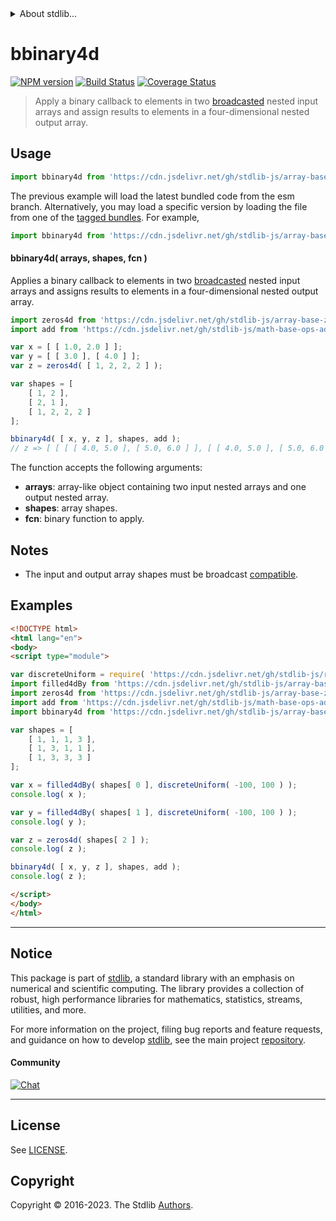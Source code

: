 <!--

@license Apache-2.0

Copyright (c) 2023 The Stdlib Authors.

Licensed under the Apache License, Version 2.0 (the "License");
you may not use this file except in compliance with the License.
You may obtain a copy of the License at

   http://www.apache.org/licenses/LICENSE-2.0

Unless required by applicable law or agreed to in writing, software
distributed under the License is distributed on an "AS IS" BASIS,
WITHOUT WARRANTIES OR CONDITIONS OF ANY KIND, either express or implied.
See the License for the specific language governing permissions and
limitations under the License.

-->


<details>
  <summary>
    About stdlib...
  </summary>
  <p>We believe in a future in which the web is a preferred environment for numerical computation. To help realize this future, we've built stdlib. stdlib is a standard library, with an emphasis on numerical and scientific computation, written in JavaScript (and C) for execution in browsers and in Node.js.</p>
  <p>The library is fully decomposable, being architected in such a way that you can swap out and mix and match APIs and functionality to cater to your exact preferences and use cases.</p>
  <p>When you use stdlib, you can be absolutely certain that you are using the most thorough, rigorous, well-written, studied, documented, tested, measured, and high-quality code out there.</p>
  <p>To join us in bringing numerical computing to the web, get started by checking us out on <a href="https://github.com/stdlib-js/stdlib">GitHub</a>, and please consider <a href="https://opencollective.com/stdlib">financially supporting stdlib</a>. We greatly appreciate your continued support!</p>
</details>

# bbinary4d

[![NPM version][npm-image]][npm-url] [![Build Status][test-image]][test-url] [![Coverage Status][coverage-image]][coverage-url] <!-- [![dependencies][dependencies-image]][dependencies-url] -->

> Apply a binary callback to elements in two [broadcasted][@stdlib/array/base/broadcast-array] nested input arrays and assign results to elements in a four-dimensional nested output array.

<section class="intro">

</section>

<!-- /.intro -->



<section class="usage">

## Usage

```javascript
import bbinary4d from 'https://cdn.jsdelivr.net/gh/stdlib-js/array-base-broadcasted-binary4d@esm/index.mjs';
```
The previous example will load the latest bundled code from the esm branch. Alternatively, you may load a specific version by loading the file from one of the [tagged bundles](https://github.com/stdlib-js/array-base-broadcasted-binary4d/tags). For example,

```javascript
import bbinary4d from 'https://cdn.jsdelivr.net/gh/stdlib-js/array-base-broadcasted-binary4d@v0.1.0-esm/index.mjs';
```

#### bbinary4d( arrays, shapes, fcn )

Applies a binary callback to elements in two [broadcasted][@stdlib/array/base/broadcast-array] nested input arrays and assigns results to elements in a four-dimensional nested output array.

```javascript
import zeros4d from 'https://cdn.jsdelivr.net/gh/stdlib-js/array-base-zeros4d@esm/index.mjs';
import add from 'https://cdn.jsdelivr.net/gh/stdlib-js/math-base-ops-add@esm/index.mjs';

var x = [ [ 1.0, 2.0 ] ];
var y = [ [ 3.0 ], [ 4.0 ] ];
var z = zeros4d( [ 1, 2, 2, 2 ] );

var shapes = [
    [ 1, 2 ],
    [ 2, 1 ],
    [ 1, 2, 2, 2 ]
];

bbinary4d( [ x, y, z ], shapes, add );
// z => [ [ [ [ 4.0, 5.0 ], [ 5.0, 6.0 ] ], [ [ 4.0, 5.0 ], [ 5.0, 6.0 ] ] ] ]
```

The function accepts the following arguments:

-   **arrays**: array-like object containing two input nested arrays and one output nested array.
-   **shapes**: array shapes.
-   **fcn**: binary function to apply.

</section>

<!-- /.usage -->

<section class="notes">

## Notes

-   The input and output array shapes must be broadcast [compatible][@stdlib/ndarray/base/broadcast-shapes].

</section>

<!-- /.notes -->

<section class="examples">

## Examples

<!-- eslint no-undef: "error" -->

```html
<!DOCTYPE html>
<html lang="en">
<body>
<script type="module">

var discreteUniform = require( 'https://cdn.jsdelivr.net/gh/stdlib-js/random-base-discrete-uniform' ).factory;
import filled4dBy from 'https://cdn.jsdelivr.net/gh/stdlib-js/array-base-filled4d-by@esm/index.mjs';
import zeros4d from 'https://cdn.jsdelivr.net/gh/stdlib-js/array-base-zeros4d@esm/index.mjs';
import add from 'https://cdn.jsdelivr.net/gh/stdlib-js/math-base-ops-add@esm/index.mjs';
import bbinary4d from 'https://cdn.jsdelivr.net/gh/stdlib-js/array-base-broadcasted-binary4d@esm/index.mjs';

var shapes = [
    [ 1, 1, 1, 3 ],
    [ 1, 3, 1, 1 ],
    [ 1, 3, 3, 3 ]
];

var x = filled4dBy( shapes[ 0 ], discreteUniform( -100, 100 ) );
console.log( x );

var y = filled4dBy( shapes[ 1 ], discreteUniform( -100, 100 ) );
console.log( y );

var z = zeros4d( shapes[ 2 ] );
console.log( z );

bbinary4d( [ x, y, z ], shapes, add );
console.log( z );

</script>
</body>
</html>
```

</section>

<!-- /.examples -->

<!-- Section for related `stdlib` packages. Do not manually edit this section, as it is automatically populated. -->

<section class="related">

</section>

<!-- /.related -->

<!-- Section for all links. Make sure to keep an empty line after the `section` element and another before the `/section` close. -->


<section class="main-repo" >

* * *

## Notice

This package is part of [stdlib][stdlib], a standard library with an emphasis on numerical and scientific computing. The library provides a collection of robust, high performance libraries for mathematics, statistics, streams, utilities, and more.

For more information on the project, filing bug reports and feature requests, and guidance on how to develop [stdlib][stdlib], see the main project [repository][stdlib].

#### Community

[![Chat][chat-image]][chat-url]

---

## License

See [LICENSE][stdlib-license].


## Copyright

Copyright &copy; 2016-2023. The Stdlib [Authors][stdlib-authors].

</section>

<!-- /.stdlib -->

<!-- Section for all links. Make sure to keep an empty line after the `section` element and another before the `/section` close. -->

<section class="links">

[npm-image]: http://img.shields.io/npm/v/@stdlib/array-base-broadcasted-binary4d.svg
[npm-url]: https://npmjs.org/package/@stdlib/array-base-broadcasted-binary4d

[test-image]: https://github.com/stdlib-js/array-base-broadcasted-binary4d/actions/workflows/test.yml/badge.svg?branch=v0.1.0
[test-url]: https://github.com/stdlib-js/array-base-broadcasted-binary4d/actions/workflows/test.yml?query=branch:v0.1.0

[coverage-image]: https://img.shields.io/codecov/c/github/stdlib-js/array-base-broadcasted-binary4d/main.svg
[coverage-url]: https://codecov.io/github/stdlib-js/array-base-broadcasted-binary4d?branch=main

<!--

[dependencies-image]: https://img.shields.io/david/stdlib-js/array-base-broadcasted-binary4d.svg
[dependencies-url]: https://david-dm.org/stdlib-js/array-base-broadcasted-binary4d/main

-->

[chat-image]: https://img.shields.io/gitter/room/stdlib-js/stdlib.svg
[chat-url]: https://app.gitter.im/#/room/#stdlib-js_stdlib:gitter.im

[stdlib]: https://github.com/stdlib-js/stdlib

[stdlib-authors]: https://github.com/stdlib-js/stdlib/graphs/contributors

[umd]: https://github.com/umdjs/umd
[es-module]: https://developer.mozilla.org/en-US/docs/Web/JavaScript/Guide/Modules

[deno-url]: https://github.com/stdlib-js/array-base-broadcasted-binary4d/tree/deno
[umd-url]: https://github.com/stdlib-js/array-base-broadcasted-binary4d/tree/umd
[esm-url]: https://github.com/stdlib-js/array-base-broadcasted-binary4d/tree/esm
[branches-url]: https://github.com/stdlib-js/array-base-broadcasted-binary4d/blob/main/branches.md

[stdlib-license]: https://raw.githubusercontent.com/stdlib-js/array-base-broadcasted-binary4d/main/LICENSE

[@stdlib/array/base/broadcast-array]: https://github.com/stdlib-js/array-base-broadcast-array/tree/esm

[@stdlib/ndarray/base/broadcast-shapes]: https://github.com/stdlib-js/ndarray-base-broadcast-shapes/tree/esm

</section>

<!-- /.links -->
